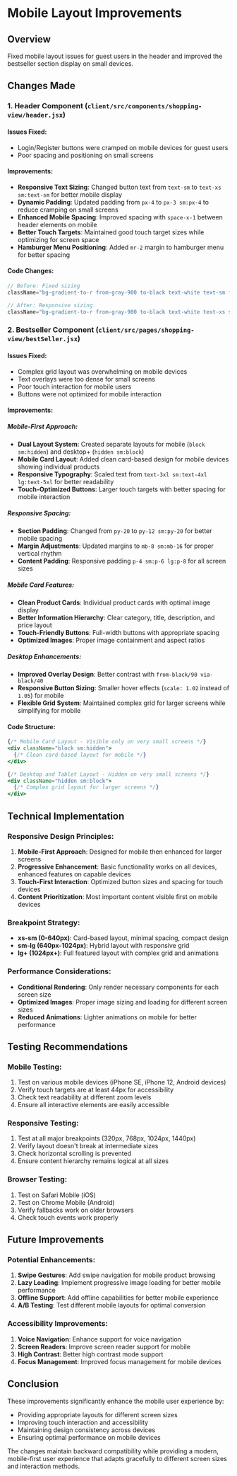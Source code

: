 # Mobile Layout Improvements

## Overview
Fixed mobile layout issues for guest users in the header and improved the bestseller section display on small devices.

## Changes Made

### 1. Header Component (`client/src/components/shopping-view/header.jsx`)

#### Issues Fixed:
- Login/Register buttons were cramped on mobile devices for guest users
- Poor spacing and positioning on small screens

#### Improvements:
- **Responsive Text Sizing**: Changed button text from `text-sm` to `text-xs sm:text-sm` for better mobile display
- **Dynamic Padding**: Updated padding from `px-4` to `px-3 sm:px-4` to reduce cramping on small screens
- **Enhanced Mobile Spacing**: Improved spacing with `space-x-1` between header elements on mobile
- **Better Touch Targets**: Maintained good touch target sizes while optimizing for screen space
- **Hamburger Menu Positioning**: Added `mr-2` margin to hamburger menu for better spacing

#### Code Changes:
```jsx
// Before: Fixed sizing
className="bg-gradient-to-r from-gray-900 to-black text-white text-sm font-medium py-2 px-4 rounded-full"

// After: Responsive sizing
className="bg-gradient-to-r from-gray-900 to-black text-white text-xs sm:text-sm font-medium py-2 px-3 sm:px-4 rounded-full"
```

### 2. Bestseller Component (`client/src/pages/shopping-view/bestSeller.jsx`)

#### Issues Fixed:
- Complex grid layout was overwhelming on mobile devices
- Text overlays were too dense for small screens
- Poor touch interaction for mobile users
- Buttons were not optimized for mobile interaction

#### Improvements:

##### Mobile-First Approach:
- **Dual Layout System**: Created separate layouts for mobile (`block sm:hidden`) and desktop+ (`hidden sm:block`)
- **Mobile Card Layout**: Added clean card-based design for mobile devices showing individual products
- **Responsive Typography**: Scaled text from `text-3xl sm:text-4xl lg:text-5xl` for better readability
- **Touch-Optimized Buttons**: Larger touch targets with better spacing for mobile interaction

##### Responsive Spacing:
- **Section Padding**: Changed from `py-20` to `py-12 sm:py-20` for better mobile spacing
- **Margin Adjustments**: Updated margins to `mb-8 sm:mb-16` for proper vertical rhythm
- **Content Padding**: Responsive padding `p-4 sm:p-6 lg:p-8` for all screen sizes

##### Mobile Card Features:
- **Clean Product Cards**: Individual product cards with optimal image display
- **Better Information Hierarchy**: Clear category, title, description, and price layout
- **Touch-Friendly Buttons**: Full-width buttons with appropriate spacing
- **Optimized Images**: Proper image containment and aspect ratios

##### Desktop Enhancements:
- **Improved Overlay Design**: Better contrast with `from-black/90 via-black/40`
- **Responsive Button Sizing**: Smaller hover effects (`scale: 1.02` instead of `1.05`) for mobile
- **Flexible Grid System**: Maintained complex grid for larger screens while simplifying for mobile

#### Code Structure:
```jsx
{/* Mobile Card Layout - Visible only on very small screens */}
<div className="block sm:hidden">
  {/* Clean card-based layout for mobile */}
</div>

{/* Desktop and Tablet Layout - Hidden on very small screens */}
<div className="hidden sm:block">
  {/* Complex grid layout for larger screens */}
</div>
```

## Technical Implementation

### Responsive Design Principles:
1. **Mobile-First Approach**: Designed for mobile then enhanced for larger screens
2. **Progressive Enhancement**: Basic functionality works on all devices, enhanced features on capable devices
3. **Touch-First Interaction**: Optimized button sizes and spacing for touch devices
4. **Content Prioritization**: Most important content visible first on mobile devices

### Breakpoint Strategy:
- **xs-sm (0-640px)**: Card-based layout, minimal spacing, compact design
- **sm-lg (640px-1024px)**: Hybrid layout with responsive grid
- **lg+ (1024px+)**: Full featured layout with complex grid and animations

### Performance Considerations:
- **Conditional Rendering**: Only render necessary components for each screen size
- **Optimized Images**: Proper image sizing and loading for different screen sizes
- **Reduced Animations**: Lighter animations on mobile for better performance

## Testing Recommendations

### Mobile Testing:
1. Test on various mobile devices (iPhone SE, iPhone 12, Android devices)
2. Verify touch targets are at least 44px for accessibility
3. Check text readability at different zoom levels
4. Ensure all interactive elements are easily accessible

### Responsive Testing:
1. Test at all major breakpoints (320px, 768px, 1024px, 1440px)
2. Verify layout doesn't break at intermediate sizes
3. Check horizontal scrolling is prevented
4. Ensure content hierarchy remains logical at all sizes

### Browser Testing:
1. Test on Safari Mobile (iOS)
2. Test on Chrome Mobile (Android)
3. Verify fallbacks work on older browsers
4. Check touch events work properly

## Future Improvements

### Potential Enhancements:
1. **Swipe Gestures**: Add swipe navigation for mobile product browsing
2. **Lazy Loading**: Implement progressive image loading for better mobile performance
3. **Offline Support**: Add offline capabilities for better mobile experience
4. **A/B Testing**: Test different mobile layouts for optimal conversion

### Accessibility Improvements:
1. **Voice Navigation**: Enhance support for voice navigation
2. **Screen Readers**: Improve screen reader support for mobile
3. **High Contrast**: Better high contrast mode support
4. **Focus Management**: Improved focus management for mobile devices

## Conclusion

These improvements significantly enhance the mobile user experience by:
- Providing appropriate layouts for different screen sizes
- Improving touch interaction and accessibility
- Maintaining design consistency across devices
- Ensuring optimal performance on mobile devices

The changes maintain backward compatibility while providing a modern, mobile-first user experience that adapts gracefully to different screen sizes and interaction methods. 
